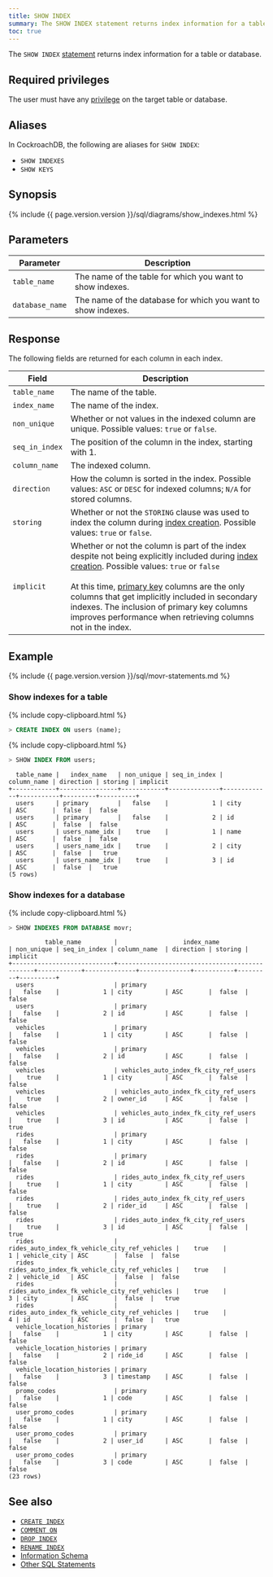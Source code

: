 ```yaml
---
title: SHOW INDEX
summary: The SHOW INDEX statement returns index information for a table or database.
toc: true
---
```


The `SHOW INDEX` [statement](sql-statements.html) returns index information for a table or database.


## Required privileges

The user must have any [privilege](authorization.html#assign-privileges) on the target table or database.

## Aliases

In CockroachDB, the following are aliases for `SHOW INDEX`:

- `SHOW INDEXES`
- `SHOW KEYS`

## Synopsis

<div>
  {% include {{ page.version.version }}/sql/diagrams/show_indexes.html %}
</div>

## Parameters

Parameter | Description
----------|------------
`table_name` | The name of the table for which you want to show indexes.
`database_name` | The name of the database for which you want to show indexes.

## Response

The following fields are returned for each column in each index.

Field | Description
----------|------------
`table_name` | The name of the table.
`index_name` | The name of the index.
`non_unique` | Whether or not values in the indexed column are unique. Possible values: `true` or `false`.
`seq_in_index` | The position of the column in the index, starting with 1.
`column_name` | The indexed column.
`direction` | How the column is sorted in the index. Possible values: `ASC` or `DESC` for indexed columns; `N/A` for stored columns.
`storing` | Whether or not the `STORING` clause was used to index the column during [index creation](create-index.html). Possible values: `true` or `false`.
`implicit` | Whether or not the column is part of the index despite not being explicitly included during [index creation](create-index.html). Possible values: `true` or `false`<br><br>At this time, [primary key](primary-key.html) columns are the only columns that get implicitly included in secondary indexes. The inclusion of primary key columns improves performance when retrieving columns not in the index.

## Example

{% include {{ page.version.version }}/sql/movr-statements.md %}

### Show indexes for a table

{% include copy-clipboard.html %}
~~~ sql
> CREATE INDEX ON users (name);
~~~

{% include copy-clipboard.html %}
~~~ sql
> SHOW INDEX FROM users;
~~~

~~~
  table_name |   index_name   | non_unique | seq_in_index | column_name | direction | storing | implicit
+------------+----------------+------------+--------------+-------------+-----------+---------+----------+
  users      | primary        |   false    |            1 | city        | ASC       |  false  |  false
  users      | primary        |   false    |            2 | id          | ASC       |  false  |  false
  users      | users_name_idx |    true    |            1 | name        | ASC       |  false  |  false
  users      | users_name_idx |    true    |            2 | city        | ASC       |  false  |   true
  users      | users_name_idx |    true    |            3 | id          | ASC       |  false  |   true
(5 rows)
~~~

### Show indexes for a database

{% include copy-clipboard.html %}
~~~ sql
> SHOW INDEXES FROM DATABASE movr;
~~~

~~~
          table_name         |                  index_name                   | non_unique | seq_in_index | column_name  | direction | storing | implicit
+----------------------------+-----------------------------------------------+------------+--------------+--------------+-----------+---------+----------+
  users                      | primary                                       |   false    |            1 | city         | ASC       |  false  |  false
  users                      | primary                                       |   false    |            2 | id           | ASC       |  false  |  false
  vehicles                   | primary                                       |   false    |            1 | city         | ASC       |  false  |  false
  vehicles                   | primary                                       |   false    |            2 | id           | ASC       |  false  |  false
  vehicles                   | vehicles_auto_index_fk_city_ref_users         |    true    |            1 | city         | ASC       |  false  |  false
  vehicles                   | vehicles_auto_index_fk_city_ref_users         |    true    |            2 | owner_id     | ASC       |  false  |  false
  vehicles                   | vehicles_auto_index_fk_city_ref_users         |    true    |            3 | id           | ASC       |  false  |   true
  rides                      | primary                                       |   false    |            1 | city         | ASC       |  false  |  false
  rides                      | primary                                       |   false    |            2 | id           | ASC       |  false  |  false
  rides                      | rides_auto_index_fk_city_ref_users            |    true    |            1 | city         | ASC       |  false  |  false
  rides                      | rides_auto_index_fk_city_ref_users            |    true    |            2 | rider_id     | ASC       |  false  |  false
  rides                      | rides_auto_index_fk_city_ref_users            |    true    |            3 | id           | ASC       |  false  |   true
  rides                      | rides_auto_index_fk_vehicle_city_ref_vehicles |    true    |            1 | vehicle_city | ASC       |  false  |  false
  rides                      | rides_auto_index_fk_vehicle_city_ref_vehicles |    true    |            2 | vehicle_id   | ASC       |  false  |  false
  rides                      | rides_auto_index_fk_vehicle_city_ref_vehicles |    true    |            3 | city         | ASC       |  false  |   true
  rides                      | rides_auto_index_fk_vehicle_city_ref_vehicles |    true    |            4 | id           | ASC       |  false  |   true
  vehicle_location_histories | primary                                       |   false    |            1 | city         | ASC       |  false  |  false
  vehicle_location_histories | primary                                       |   false    |            2 | ride_id      | ASC       |  false  |  false
  vehicle_location_histories | primary                                       |   false    |            3 | timestamp    | ASC       |  false  |  false
  promo_codes                | primary                                       |   false    |            1 | code         | ASC       |  false  |  false
  user_promo_codes           | primary                                       |   false    |            1 | city         | ASC       |  false  |  false
  user_promo_codes           | primary                                       |   false    |            2 | user_id      | ASC       |  false  |  false
  user_promo_codes           | primary                                       |   false    |            3 | code         | ASC       |  false  |  false
(23 rows)
~~~

## See also

- [`CREATE INDEX`](create-index.html)
- [`COMMENT ON`](comment-on.html)
- [`DROP INDEX`](drop-index.html)
- [`RENAME INDEX`](rename-index.html)
- [Information Schema](information-schema.html)
- [Other SQL Statements](sql-statements.html)
